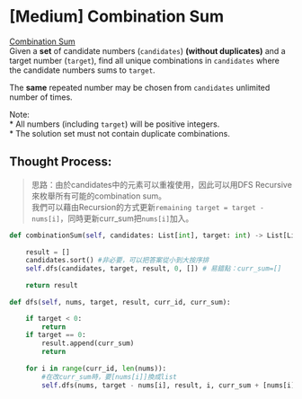 # \[Medium\] Combination Sum

[Combination Sum](https://leetcode.com/problems/combination-sum/)  
Given a **set** of candidate numbers \(`candidates`\) **\(without duplicates\)** and a target number \(`target`\), find all unique combinations in `candidates` where the candidate numbers sums to `target`.

The **same** repeated number may be chosen from `candidates` unlimited number of times.

Note:  
\* All numbers \(including `target`\) will be positive integers.  
\* The solution set must not contain duplicate combinations.

## Thought Process:

> 思路：由於candidates中的元素可以重複使用，因此可以用DFS Recursive來枚舉所有可能的combination sum。  
> 我們可以藉由Recursion的方式更新`remaining target = target - nums[i]`，同時更新curr\_sum把`nums[i]`加入。

```python
def combinationSum(self, candidates: List[int], target: int) -> List[List[int]]:
    
    result = []
    candidates.sort() #非必要，可以把答案從小到大按序排
    self.dfs(candidates, target, result, 0, []) # 易錯點：curr_sum=[] 
    
    return result
    
def dfs(self, nums, target, result, curr_id, curr_sum):

    if target < 0:
        return 
    if target == 0:
        result.append(curr_sum)
        return 
    
    for i in range(curr_id, len(nums)):
        #在改curr_sum時，要[nums[i]]換成list
        self.dfs(nums, target - nums[i], result, i, curr_sum + [nums[i]])

```



